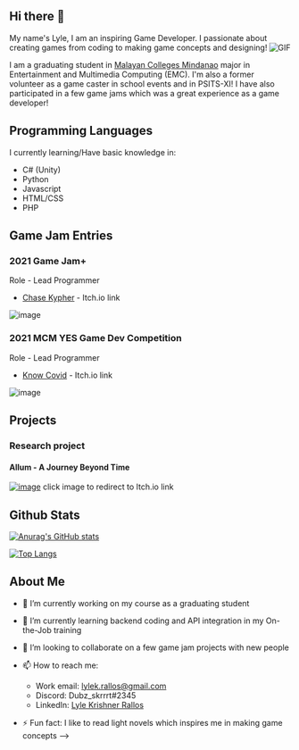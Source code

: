 ## Hi there 👋
My name's Lyle, I am an inspiring Game Developer. I passionate about creating games from coding to making game concepts and designing! <img align="right" alt="GIF" src="https://media.giphy.com/media/VePtB3roynxfLYicuV/giphy.gif?raw=true" />

I am a graduating student in [Malayan Colleges Mindanao](https://mcm.edu.ph) major in Entertainment and Multimedia Computing (EMC). I'm also a former volunteer as a game caster in school events and in PSITS-XI! 
I have also participated in a few game jams which was a great experience as a game developer!

## Programming Languages
I currently learning/Have basic knowledge in:
* C# (Unity)
* Python
* Javascript
* HTML/CSS
* PHP

## Game Jam Entries
### 2021 Game Jam+

Role - Lead Programmer
* [Chase Kypher](https://minnic27.itch.io/chase-kypher) - Itch.io link


![image](https://user-images.githubusercontent.com/61070788/164373373-9ad3b77a-0297-4ef7-9747-90b02f9eb9d0.png)


### 2021 MCM YES Game Dev Competition

Role - Lead Programmer
* [Know Covid](https://coding-catharsis.itch.io/know-covid?secret=BSOU84Xjv2Eri51hm9sUwMdJJU) - Itch.io link

![image](https://user-images.githubusercontent.com/61070788/164373927-97ce64b8-d3b3-4a57-9469-8ce7509c812a.png)

## Projects
### Research project
#### Allum - A Journey Beyond Time

[![image](https://user-images.githubusercontent.com/61070788/164427301-2b695bb6-4437-42c1-aead-2d896f440bf3.png)](https://dubz-skrrrt.itch.io/allum-a-journey-beyond-time)
click image to redirect to Itch.io link

## Github Stats
[![Anurag's GitHub stats](https://github-readme-stats.vercel.app/api?username=dubz-skrrrt&show_icons&theme=tokyonight&count_private=true)](https://github.com/anuraghazra/github-readme-stats)

[![Top Langs](https://github-readme-stats.vercel.app/api/top-langs/?username=dubz-skrrrt)](https://github.com/anuraghazra/github-readme-stats)

## About Me
- 🔭 I’m currently working on my course as a graduating student
- 🌱 I’m currently learning backend coding and API integration in my On-the-Job training
- 👯 I’m looking to collaborate on a few game jam projects with new people
- 📫 How to reach me:
    * Work email: lylek.rallos@gmail.com 
    * Discord: Dubz_skrrrt#2345
    * LinkedIn: [Lyle Krishner Rallos](https://www.linkedin.com/in/lyle-krishner-rallos-63b0bb234/)

- ⚡ Fun fact: I like to read light novels which inspires me in making game concepts
-->
